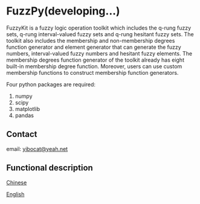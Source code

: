 # FuzzPy(developing...)

FuzzyKit is a fuzzy logic operation toolkit which includes the q-rung fuzzy sets,
q-rung interval-valued fuzzy sets and q-rung hesitant fuzzy sets.
The toolkit also includes the membership and non-membership degrees function
generator and element generator that can generate the fuzzy numbers, interval-valued 
fuzzy numbers and hesitant fuzzy elements. The membership degrees function generator 
of the toolkit already has eight built-in membership degree function. Moreover, users 
can use custom membership functions to construct membership function generators.

Four python packages are required:
1. numpy
2. scipy
3. matplotlib
4. pandas

## Contact
email: yibocat@yeah.net

## Functional description
[Chinese](doc/project_chinese.md)

[English](doc/project_english.md)
